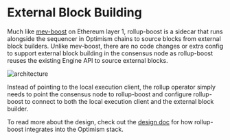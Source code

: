 # External Block Building

Much like [mev-boost](https://github.com/flashbots/mev-boost) on Ethereum layer 1, rollup-boost is a sidecar that runs alongside the sequencer in Optimism chains to source blocks from external block builders. Unlike mev-boost, there are no code changes or extra config to support external block building in the consensus node as rollup-boost reuses the existing Engine API to source external blocks.

![architecture](https://raw.githubusercontent.com/flashbots/rollup-boost/refs/heads/main/assets/rollup-boost-architecture.png)

Instead of pointing to the local execution client, the rollup operator simply needs to point the consensus node to rollup-boost and configure rollup-boost to connect to both the local execution client and the external block builder. 

To read more about the design, check out the [design doc](https://github.com/ethereum-optimism/design-docs/blob/main/protocol/external-block-production.md) for how rollup-boost integrates into the Optimism stack.
